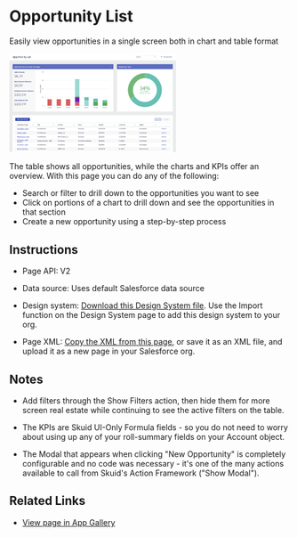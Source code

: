 # Opportunity List

Easily view opportunities in a single screen both in chart and table format

<img  src="opportunity_list.png" width="300"></img>

The table shows all opportunities, while the charts and KPIs offer an overview. 
With this page you can do any of the following: 
- Search or filter to drill down to the opportunities you want to see
- Click on portions of a chart to drill down and see the opportunities in that section
- Create a new opportunity using a step-by-step process

## Instructions
- Page API: V2

- Data source: Uses default Salesforce data source

- Design system: [Download this Design System file](CompactOpportunityMgt.designsystem?raw=true). Use the Import function on the Design System page to add this design system to your org.

- Page XML: [Copy the XML from this page](Opportunity_List.xml?raw=true), or save it as an XML file, and upload it as a new page in your Salesforce org.

## Notes
- Add filters through the Show Filters action, then hide them for more screen real estate while continuing to see the active filters on the table.

- The KPIs are Skuid UI-Only Formula fields - so you do not need to worry about using up any of your roll-summary fields on your Account object.

- The Modal that appears when clicking "New Opportunity" is completely configurable and no code was necessary - it's one of the many actions available to call from Skuid's Action Framework ("Show Modal").

## Related Links
-  [View page in App Gallery](https://portal.skuidsite.com/applications/opportunitymanagement)